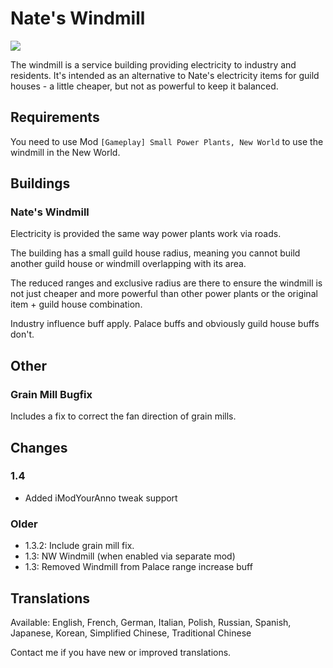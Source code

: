 # Nate's Windmill

![](./banner.png)

The windmill is a service building providing electricity to industry and residents.
It's intended as an alternative to Nate's electricity items for guild houses - a little cheaper, but not as powerful to keep it balanced.

## Requirements

You need to use Mod `[Gameplay] Small Power Plants, New World` to use the windmill in the New World.

## Buildings

### Nate's Windmill

Electricity is provided the same way power plants work via roads.

The building has a small guild house radius, meaning you cannot build another guild house or windmill overlapping with its area.

The reduced ranges and exclusive radius are there to ensure the windmill is not just cheaper and more powerful than other power plants or the original item + guild house combination.

Industry influence buff apply.
Palace buffs and obviously guild house buffs don't.

## Other

### Grain Mill Bugfix

Includes a fix to correct the fan direction of grain mills.

## Changes

### 1.4

- Added iModYourAnno tweak support

### Older

- 1.3.2: Include grain mill fix.
- 1.3: NW Windmill (when enabled via separate mod)
- 1.3: Removed Windmill from Palace range increase buff

## Translations

Available: English, French, German, Italian, Polish, Russian, Spanish, Japanese, Korean, Simplified Chinese, Traditional Chinese

Contact me if you have new or improved translations.
